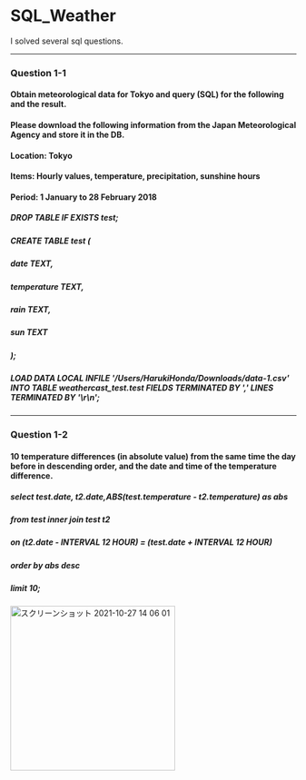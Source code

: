 # SQL_Weather
I solved several sql questions. 

---
### Question 1-1
#### Obtain meteorological data for Tokyo and query (SQL) for the following and the result.

#### Please download the following information from the Japan Meteorological Agency and store it in the DB.
#### Location: Tokyo
#### Items: Hourly values, temperature, precipitation, sunshine hours
#### Period: 1 January to 28 February 2018

##### DROP TABLE IF EXISTS test;
##### CREATE TABLE test (
#####    date TEXT,
#####    temperature TEXT,
#####    rain TEXT,
#####    sun TEXT
##### );

##### LOAD DATA LOCAL INFILE '/Users/HarukiHonda/Downloads/data-1.csv' INTO TABLE weathercast_test.test FIELDS TERMINATED BY ',' LINES TERMINATED BY '\r\n';

---
### Question 1-2
#### 10 temperature differences (in absolute value) from the same time the day before in descending order, and the date and time of the temperature difference.

##### select test.date, t2.date,ABS(test.temperature - t2.temperature) as abs
##### from test inner join test t2
##### on (t2.date - INTERVAL 12 HOUR) = (test.date + INTERVAL 12 HOUR)
##### order by abs desc
##### limit 10;

<img width="290" alt="スクリーンショット 2021-10-27 14 06 01" src="https://user-images.githubusercontent.com/60038634/139062394-b70aad9c-a06d-40e1-929c-a9a817e5ff85.png">
